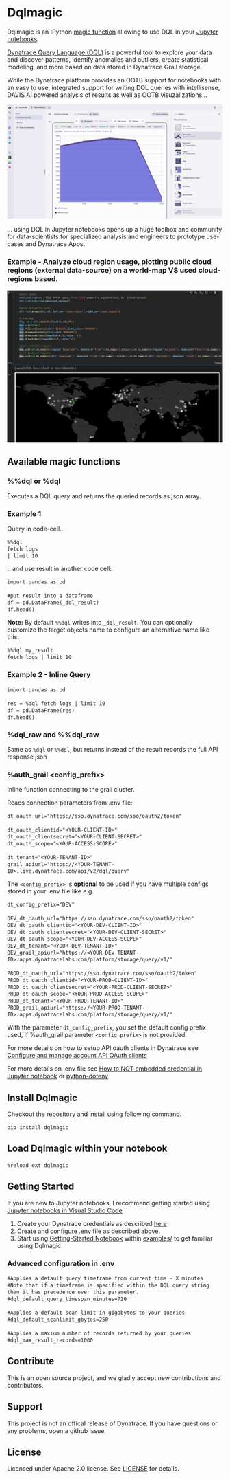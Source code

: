 # Dqlmagic

Dqlmagic is an IPython [magic function](https://jakevdp.github.io/PythonDataScienceHandbook/01.03-magic-commands.html) allowing to use DQL in your [Jupyter notebooks](https://jupyter.org/).

[Dynatrace Query Language (DQL)](https://www.dynatrace.com/support/help/platform/grail/dynatrace-query-language) is a powerful tool to explore your data and discover patterns, identify anomalies and outliers, create statistical modeling, and more based on data stored in Dynatrace Grail storage. 

While the Dynatrace platform provides an OOTB support for notebooks with an easy to use, integrated support for writing DQL queries with intellisense, DAVIS AI powered analysis of results as well as OOTB visuzalizations... 

![](images/dtnotebook.png)

... using DQL in Jupyter notebooks opens up a huge toolbox and community for data-scientists for specialized analysis and engineers to prototype use-cases and Dynatrace Apps. 

### Example - Analyze cloud region usage, plotting public cloud regions (external data-source) on a world-map VS used cloud-regions based.
![](images/example-worldmap.png)


## Available magic functions

### %%dql or %dql
Executes a DQL query and returns the queried records as json array.

### Example 1
Query in code-cell..
```
%%dql
fetch logs 
| limit 10
```
.. and use result in another code cell:
```
import pandas as pd

#put result into a dataframe
df = pd.DataFrame(_dql_result)
df.head()
```
**Note:** 
By default ``%%dql`` writes into ``_dql_result``. You can optionally customize the target objects name to configure an alternative name like this: 
```
%%dql my_result
fetch logs | limit 10
```

### Example 2 - Inline Query
```
import pandas as pd

res = %dql fetch logs | limit 10
df = pd.DataFrame(res)
df.head()
```

### %dql_raw and %%dql_raw
Same as ```%dql``` or ```%%dql```, but returns instead of the result records the full API response json

### %auth_grail <config_prefix>
Inline function connecting to the grail cluster. 

Reads connection parameters from .env file: 
```
dt_oauth_url="https://sso.dynatrace.com/sso/oauth2/token"

dt_oauth_clientid="<YOUR-CLIENT-ID>"
dt_oauth_clientsecret="<YOUR-CLIENT-SECRET>"
dt_oauth_scope="<YOUR-ACCESS-SCOPE>"

dt_tenant="<YOUR-TENANT-ID>"
grail_apiurl="https://<YOUR-TENANT-ID>.live.dynatrace.com/api/v2/dql/query"
```

The ```<config_prefix>``` is **optional** to be used if you have multiple configs stored in your .env file like e.g. 

```
dt_config_prefix="DEV"

DEV_dt_oauth_url="https://sso.dynatrace.com/sso/oauth2/token"
DEV_dt_oauth_clientid="<YOUR-DEV-CLIENT-ID>"
DEV_dt_oauth_clientsecret="<YOUR-DEV-CLIENT-SECRET>"
DEV_dt_oauth_scope="<YOUR-DEV-ACCESS-SCOPE>"
DEV_dt_tenant="<YOUR-DEV-TENANT-ID>"
DEV_grail_apiurl="https://<YOUR-DEV-TENANT-ID>.apps.dynatracelabs.com/platform/storage/query/v1/"

PROD_dt_oauth_url="https://sso.dynatrace.com/sso/oauth2/token"
PROD_dt_oauth_clientid="<YOUR-PROD-CLIENT-ID>"
PROD_dt_oauth_clientsecret="<YOUR-PROD-CLIENT-SECRET>"
PROD_dt_oauth_scope="<YOUR-PROD-ACCESS-SCOPE>"
PROD_dt_tenant="<YOUR-PROD-TENANT-ID>"
PROD_grail_apiurl="https://<YOUR-PROD-TENANT-ID>.apps.dynatracelabs.com/platform/storage/query/v1/"

```

With the parameter ```dt_config_prefix```, you set the default config prefix used, if %auth_grail parameter ```<config_prefix>``` is not provided.

For more details on how to setup API oauth clients in Dynatrace see [Configure and manage account API OAuth clients
](https://www.dynatrace.com/support/help/how-to-use-dynatrace/account-management/identity-access-management/account-api-oauth)

For more details on .env file see [How to NOT embedded credential in Jupyter notebook](https://yuthakarn.medium.com/how-to-not-show-credential-in-jupyter-notebook-c349f9278466) or [python-dotenv](https://pypi.org/project/python-dotenv/)

## Install Dqlmagic

Checkout the repository and install using following command. 

```
pip install dqlmagic
```

## Load Dqlmagic within your notebook

```
%reload_ext dqlmagic
```

## Getting Started

If you are new to Jupyter notebooks, I recommend getting started using [Jupyter notebooks in Visual Studio Code](https://code.visualstudio.com/docs/datascience/jupyter-notebooks)

1. Create your Dynatrace credentials as described [here](https://www.dynatrace.com/support/help/how-to-use-dynatrace/account-management/identity-access-management/account-api-oauth)
2. Create and configure .env file as described above.
3. Start using [Getting-Started Notebook](examples/getting-started.ipynb) within [examples/](examples/readme.md) to get familiar using Dqlmagic.

### Advanced configuration in .env

```
#Applies a default query timeframe from current time - X minutes
#Note that if a timeframe is specified within the DQL query string then it has precedence over this parameter.
#dql_default_query_timespan_minutes=720

#Applies a default scan limit in gigabytes to your queries
#dql_default_scanlimit_gbytes=250

#Applies a maxium number of records returned by your queries
#dql_max_result_records=1000
```

## Contribute
This is an open source project, and we gladly accept new contributions and contributors.  

## Support
This project is not an offical release of Dynatrace. If you have questions or any problems, open a github issue.  

## License
Licensed under Apache 2.0 license. See [LICENSE](LICENSE) for details.